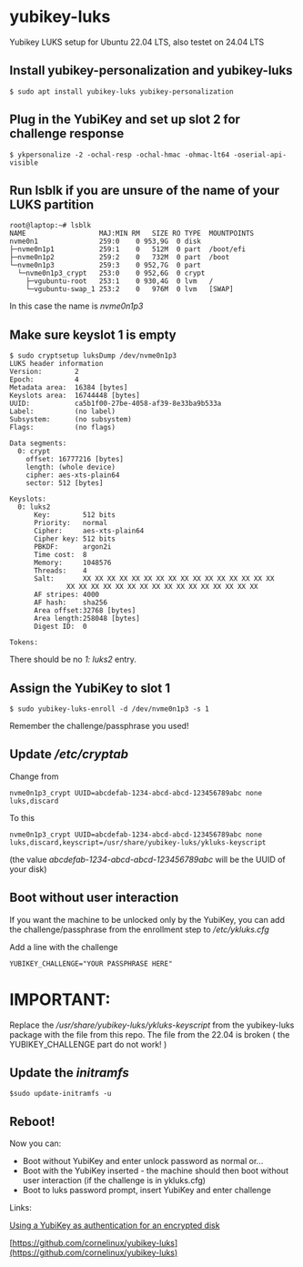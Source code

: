 # yubikey-luks
Yubikey LUKS setup for Ubuntu 22.04 LTS, also testet on 24.04 LTS

## Install yubikey-personalization and yubikey-luks
```
$ sudo apt install yubikey-luks yubikey-personalization
```

## Plug in the YubiKey and set up slot 2 for challenge response
```
$ ykpersonalize -2 -ochal-resp -ochal-hmac -ohmac-lt64 -oserial-api-visible
```

## Run lsblk if you are unsure of the name of your LUKS partition
```
root@laptop:~# lsblk
NAME                  MAJ:MIN RM   SIZE RO TYPE  MOUNTPOINTS
nvme0n1               259:0    0 953,9G  0 disk  
├─nvme0n1p1           259:1    0   512M  0 part  /boot/efi
├─nvme0n1p2           259:2    0   732M  0 part  /boot
└─nvme0n1p3           259:3    0 952,7G  0 part  
  └─nvme0n1p3_crypt   253:0    0 952,6G  0 crypt 
    ├─vgubuntu-root   253:1    0 930,4G  0 lvm   /
    └─vgubuntu-swap_1 253:2    0   976M  0 lvm   [SWAP]
```
In this case the name is *nvme0n1p3*

## Make sure keyslot 1 is empty
```
$ sudo cryptsetup luksDump /dev/nvme0n1p3
LUKS header information
Version:       	2
Epoch:         	4
Metadata area: 	16384 [bytes]
Keyslots area: 	16744448 [bytes]
UUID:          	ca5b1f00-27be-4058-af39-8e33ba9b533a
Label:         	(no label)
Subsystem:     	(no subsystem)
Flags:       	(no flags)

Data segments:
  0: crypt
	offset: 16777216 [bytes]
	length: (whole device)
	cipher: aes-xts-plain64
	sector: 512 [bytes]

Keyslots:
  0: luks2
	  Key:        512 bits
	  Priority:   normal
	  Cipher:     aes-xts-plain64
	  Cipher key: 512 bits
	  PBKDF:      argon2i
	  Time cost:  8
	  Memory:     1048576
	  Threads:    4
	  Salt:       XX XX XX XX XX XX XX XX XX XX XX XX XX XX XX XX
              XX XX XX XX XX XX XX XX XX XX XX XX XX XX XX XX 
	  AF stripes: 4000
	  AF hash:    sha256
	  Area offset:32768 [bytes]
	  Area length:258048 [bytes]
	  Digest ID:  0
  
Tokens:

```

There should be no *1: luks2* entry.

## Assign the YubiKey to slot 1
```
$ sudo yubikey-luks-enroll -d /dev/nvme0n1p3 -s 1
```
Remember the challenge/passphrase you used!

## Update */etc/cryptab*

Change from
```
nvme0n1p3_crypt UUID=abcdefab-1234-abcd-abcd-123456789abc none luks,discard
```

To this
```
nvme0n1p3_crypt UUID=abcdefab-1234-abcd-abcd-123456789abc none luks,discard,keyscript=/usr/share/yubikey-luks/ykluks-keyscript
```
(the value *abcdefab-1234-abcd-abcd-123456789abc* will be the UUID of your disk) 

## Boot without user interaction
If you want the machine to be unlocked only by the YubiKey, you can add the challenge/passphrase from the enrollment step to */etc/ykluks.cfg*

Add a line with the challenge
```
YUBIKEY_CHALLENGE="YOUR PASSPHRASE HERE"
```

# IMPORTANT:

Replace the */usr/share/yubikey-luks/ykluks-keyscript* from the yubikey-luks package with the file from this repo.
The file from the 22.04 is broken ( the YUBIKEY_CHALLENGE part do not work! )

## Update the *initramfs*
```
$sudo update-initramfs -u
```

## Reboot!

Now you can:

* Boot without YubiKey and enter unlock password as normal or...
* Boot with the YubiKey inserted - the machine should then boot without user interaction (if the challenge is in ykluks.cfg)
* Boot to luks password prompt, insert YubiKey and enter challenge

Links:

[Using a YubiKey as authentication for an encrypted disk](https://www.endpointdev.com/blog/2022/03/disk-decryption-yubikey/)

[https://github.com/cornelinux/yubikey-luks](https://github.com/cornelinux/yubikey-luks)
